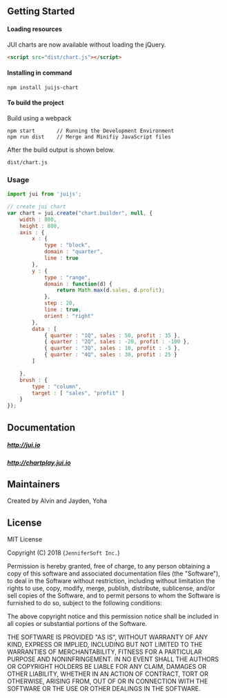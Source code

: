 ## Getting Started

#### Loading resources
JUI charts are now available without loading the jQuery.
```html
<script src="dist/chart.js"></script>
```

#### Installing in command
```
npm install juijs-chart
```

#### To build the project
Build using a webpack
```
npm start       // Running the Development Environment
npm run dist    // Merge and Minifiy JavaScript files
```
After the build output is shown below.
```
dist/chart.js
```


### Usage
```js
import jui from 'juijs';

// create jui chart 
var chart = jui.create("chart.builder", null, {
    width : 800,
    height : 800,
    axis : {
        x : {
            type : "block",
            domain : "quarter",
            line : true
        },
        y : {
            type : "range",
            domain : function(d) {
                return Math.max(d.sales, d.profit);
            },
            step : 20,
            line : true,
            orient : "right"
        },
        data : [
            { quarter : "1Q", sales : 50, profit : 35 },
            { quarter : "2Q", sales : -20, profit : -100 },
            { quarter : "3Q", sales : 10, profit : -5 },
            { quarter : "4Q", sales : 30, profit : 25 }
        ]

    },
    brush : {
        type : "column",
        target : [ "sales", "profit" ]
    }
});
```

## Documentation

##### http://jui.io
##### http://chartplay.jui.io

## Maintainers

Created by Alvin and Jayden, Yoha

## License

MIT License 

Copyright (C) 2018 (```JenniferSoft Inc.```)

Permission is hereby granted, free of charge, to any person obtaining a copy
of this software and associated documentation files (the "Software"), to deal
in the Software without restriction, including without limitation the rights
to use, copy, modify, merge, publish, distribute, sublicense, and/or sell
copies of the Software, and to permit persons to whom the Software is
furnished to do so, subject to the following conditions:

The above copyright notice and this permission notice shall be included in
all copies or substantial portions of the Software.

THE SOFTWARE IS PROVIDED "AS IS", WITHOUT WARRANTY OF ANY KIND, EXPRESS OR
IMPLIED, INCLUDING BUT NOT LIMITED TO THE WARRANTIES OF MERCHANTABILITY,
FITNESS FOR A PARTICULAR PURPOSE AND NONINFRINGEMENT. IN NO EVENT SHALL THE
AUTHORS OR COPYRIGHT HOLDERS BE LIABLE FOR ANY CLAIM, DAMAGES OR OTHER
LIABILITY, WHETHER IN AN ACTION OF CONTRACT, TORT OR OTHERWISE, ARISING FROM,
OUT OF OR IN CONNECTION WITH THE SOFTWARE OR THE USE OR OTHER DEALINGS IN
THE SOFTWARE.
